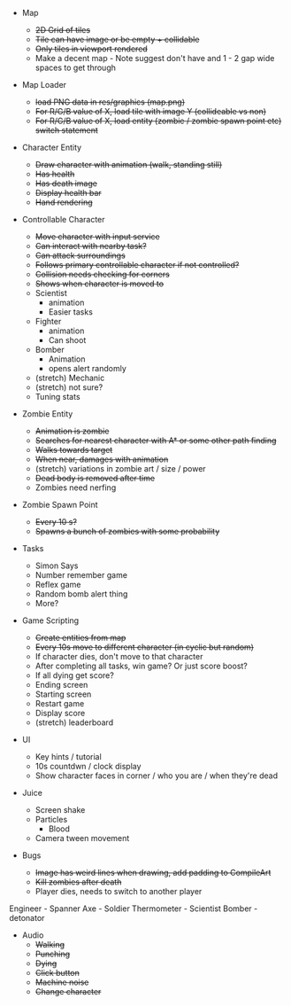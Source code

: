 
* Map
    * ~~2D Grid of tiles~~
    * ~~Tile can have image or be empty + collidable~~
    * ~~Only tiles in viewport rendered~~
    * Make a decent map - Note suggest don't have and 1 - 2 gap wide spaces to get through

* Map Loader
    * ~~load PNG data in res/graphics (map.png)~~
    * ~~For R/G/B value of X, load tile with image Y (collideable vs non)~~
    * ~~For R/G/B value of X, load entity (zombie / zombie spawn point etc) switch statement~~

* Character Entity
    * ~~Draw character with animation (walk, standing still)~~
    * ~~Has health~~
    * ~~Has death image~~
    * ~~Display health bar~~
    * ~~Hand rendering~~

* Controllable Character
    * ~~Move character with input service~~
    * ~~Can interact with nearby task?~~
    * ~~Can attack surroundings~~
    * ~~Follows primary controllable character if not controlled?~~
    * ~~Collision needs checking for corners~~
    * ~~Shows when character is moved to~~
    * Scientist
        * animation
        * Easier tasks
    * Fighter
        * animation
        * Can shoot 
    * Bomber 
        * Animation
        * opens alert randomly  
    * (stretch) Mechanic
    * (stretch) not sure?
    * Tuning stats
    
* Zombie Entity
    * ~~Animation is zombie~~
    * ~~Searches for nearest character with A* or some other path finding~~
    * ~~Walks towards target~~
    * ~~When near, damages with animation~~
    * (stretch) variations in zombie art / size / power
    * ~~Dead body is removed after time~~
    * Zombies need nerfing

* Zombie Spawn Point
    * ~~Every 10 s?~~
    * ~~Spawns a bunch of zombies with some probability~~

* Tasks
    * Simon Says
    * Number remember game
    * Reflex game
    * Random bomb alert thing
    * More?

* Game Scripting
    * ~~Create entities from map~~
    * ~~Every 10s move to different character (in cyclic but random)~~
    * If character dies, don't move to that character
    * After completing all tasks, win game? Or just score boost?
    * If all dying get score?
    * Ending screen
    * Starting screen
    * Restart game
    * Display score
    * (stretch) leaderboard

* UI
    * Key hints / tutorial
    * 10s countdwn / clock display
    * Show character faces in corner / who you are / when they're dead

* Juice
    * Screen shake
    * Particles
        * Blood
    * Camera tween movement

* Bugs
    * ~~Image has weird lines when drawing, add padding to CompileArt~~
    * ~~Kill zombies after death~~
    * Player dies, needs to switch to another player

Engineer - Spanner
Axe - Soldier
Thermometer - Scientist
Bomber - detonator

* Audio
    * ~~Walking~~ 
    * ~~Punching~~
    * ~~Dying~~
    * ~~Click button~~
    * ~~Machine noise~~
    * ~~Change character~~

